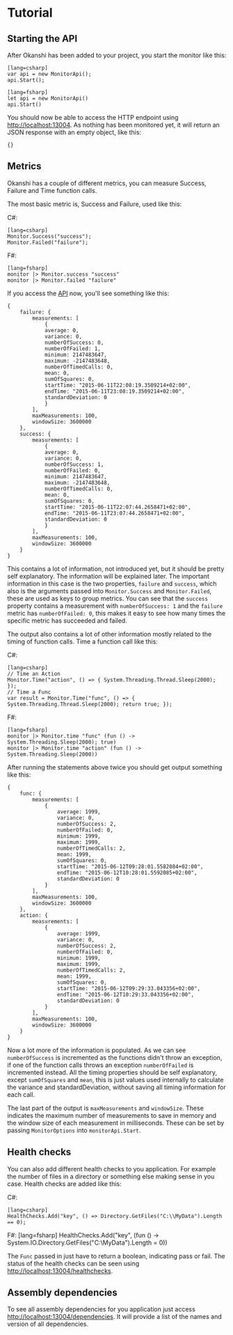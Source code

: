Tutorial
========================

Starting the API
----------------

After Okanshi has been added to your project, you start the monitor like this:

    [lang=csharp]
    var api = new MonitorApi();
    api.Start();

    [lang=fsharp]
    let api = new MonitorApi()
    api.Start()

You should now be able to access the HTTP endpoint using [http://localhost:13004](http://localhost:13004).
As nothing has been monitored yet, it will return an JSON response with an empty object, like this:

    {}

Metrics
-------

Okanshi has a couple of different metrics, you can measure Success, Failure and Time function calls.


The most basic metric is, Success and Failure, used like this:

C#:

    [lang=csharp]
    Monitor.Success("success");
    Monitor.Failed("failure");

F#:

	[lang=fsharp]
	monitor |> Monitor.success "success"
	monitor |> Monitor.failed "failure"

If you access the [API](http://localhost:13004) now, you'll see something like this:

    {
        failure: {
            measurements: [
                {
                average: 0,
                variance: 0,
                numberOfSuccess: 0,
                numberOfFailed: 1,
                minimum: 2147483647,
                maximum: -2147483648,
                numberOfTimedCalls: 0,
                mean: 0,
                sumOfSquares: 0,
                startTime: "2015-06-11T22:08:19.3509214+02:00",
                endTime: "2015-06-11T23:08:19.3509214+02:00",
                standardDeviation: 0
                }
            ],
            maxMeasurements: 100,
            windowSize: 3600000
        },
        success: {
            measurements: [
                {
                average: 0,
                variance: 0,
                numberOfSuccess: 1,
                numberOfFailed: 0,
                minimum: 2147483647,
                maximum: -2147483648,
                numberOfTimedCalls: 0,
                mean: 0,
                sumOfSquares: 0,
                startTime: "2015-06-11T22:07:44.2658471+02:00",
                endTime: "2015-06-11T23:07:44.2658471+02:00",
                standardDeviation: 0
                }
            ],
            maxMeasurements: 100,
            windowSize: 3600000
        }
    }

This contains a lot of information, not introduced yet, but it should be pretty self explanatory. The information will be explained later.
The important information in this case is the two properties, `failure` and `success`, which also is the arguments passed
into `Monitor.Success` and `Monitor.Failed`, these are used as keys to group metrics. You can see that the `success` property contains a measurement
with `numberOfSuccess: 1` and the `failure` metric has `numberOfFailed: 0`, this makes it easy to see how many times the specific metric has
succeeded and failed.

The output also contains a lot of other information mostly related to the timing of function calls. Time a function call like this:

C#: 

    [lang=csharp]
    // Time an Action
    Monitor.Time("action", () => { System.Threading.Thread.Sleep(2000); });
    // Time a Func
    var result = Monitor.Time("func", () => { System.Threading.Thread.Sleep(2000); return true; });

F#:

	[lang=fsharp]
	monitor |> Monitor.time "func" (fun () -> System.Threading.Sleep(2000); true)
	monitor |> Monitor.time "action" (fun () -> System.Threading.Sleep(2000))

After running the statements above twice you should get output something like this:

    {
        func: {
            measurements: [
                {
					average: 1999,
					variance: 0,
					numberOfSuccess: 2,
					numberOfFailed: 0,
					minimum: 1999,
					maximum: 1999,
					numberOfTimedCalls: 2,
					mean: 1999,
					sumOfSquares: 0,
					startTime: "2015-06-12T09:28:01.5582084+02:00",
					endTime: "2015-06-12T10:28:01.5592085+02:00",
					standardDeviation: 0
				}
            ],
            maxMeasurements: 100,
            windowSize: 3600000
        },
        action: {
            measurements: [
                {
					average: 1999,
					variance: 0,
					numberOfSuccess: 2,
					numberOfFailed: 0,
					minimum: 1999,
					maximum: 1999,
					numberOfTimedCalls: 2,
					mean: 1999,
					sumOfSquares: 0,
					startTime: "2015-06-12T09:29:33.043356+02:00",
					endTime: "2015-06-12T10:29:33.043356+02:00",
					standardDeviation: 0
				}
            ],
            maxMeasurements: 100,
            windowSize: 3600000
        }
    }

Now a lot more of the information is populated. As we can see `numberOfSuccess` is incremented as the functions didn't throw an exception, if one of the function calls throws an exception
`numberOfFailed` is incremented instead. All the timing properties should be self explanatory, except `sumOfSquares` and `mean`, this is just values used
internally to calculate the variance and standardDeviation, without saving all timing information for each call.

The last part of the output is `maxMeasurements` and `windowSize`. These indicates the maximum number of measurements to save in memory and the window size
of each measurement in milliseconds. These can be set by passing `MonitorOptions` into `monitorApi.Start`.

Health checks
-------------

You can also add different health checks to you application. For example the number of files in a directory or something else making sense in you case.
Health checks are added like this:

C#:

    [lang=csharp]
    HealthChecks.Add("key", () => Directory.GetFiles("C:\\MyData").Length == 0);

F#:
	[lang=fsharp]
	HealthChecks.Add("key", (fun () -> System.IO.Directory.GetFiles("C:\\MyData").Length = 0))

The `Func` passed in just have to return a boolean, indicating pass or fail. The status of the health checks can be seen using
[http://localhost:13004/healthchecks](http://localhost:13004/healthchecks).

Assembly dependencies
---------------------

To see all assembly dependencies for you application just access [http://localhost:13004/dependencies](http://localhost:13004/dependencies). It will provide
a list of the names and version of all dependencies.